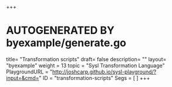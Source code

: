 +++
# AUTOGENERATED BY byexample/generate.go
title= "Transformation scripts"
draft= false
description= ""
layout= "byexample"
weight = 13
topic = "Sysl Transformation Language"
PlaygroundURL = "http://joshcarp.github.io/sysl-playground/?input=&cmd="
ID = "transformation-scripts"
Segs = [
]
+++


